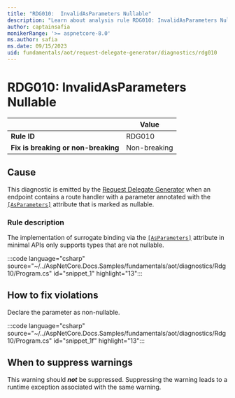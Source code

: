```yaml
---
title: "RDG010:  InvalidAsParameters Nullable"
description: "Learn about analysis rule RDG010: InvalidAsParameters Nullable"
author: captainsafia
monikerRange: '>= aspnetcore-8.0'
ms.author: safia
ms.date: 09/15/2023
uid: fundamentals/aot/request-delegate-generator/diagnostics/rdg010
---
```

# RDG010: InvalidAsParameters Nullable

<!-- UPDATE 9.0 Activate after release and INCLUDE is updated

[!INCLUDE[](~/includes/not-latest-version.md)]

-->

|                                     | Value        |
| -                                   | -            |
| **Rule ID**                         | RDG010       |
| **Fix is breaking or non-breaking** | Non-breaking |

## Cause

This diagnostic is emitted by the [Request Delegate Generator](/aspnet/core/fundamentals/aot/request-delegate-generator/rdg) when an endpoint contains a route handler with a parameter annotated with the [`[AsParameters]`](xref:Microsoft.AspNetCore.Http.AsParametersAttribute) attribute that is marked as nullable.


### Rule description

The implementation of surrogate binding via the [`[AsParameters]`](xref:Microsoft.AspNetCore.Http.AsParametersAttribute) attribute in minimal APIs only supports types that are not nullable. 

:::code language="csharp" source="~/../AspNetCore.Docs.Samples/fundamentals/aot/diagnostics/Rdg10/Program.cs" id="snippet_1" highlight="13":::

## How to fix violations

Declare the parameter as non-nullable.

:::code language="csharp" source="~/../AspNetCore.Docs.Samples/fundamentals/aot/diagnostics/Rdg10/Program.cs" id="snippet_1f" highlight="13":::

## When to suppress warnings

This warning should ***not*** be suppressed. Suppressing the warning leads to a runtime exception associated with the same warning.

